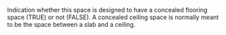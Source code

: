 ﻿Indication whether this space is designed to have a concealed flooring space (TRUE) or not (FALSE). A concealed ceiling space is normally meant to be the space between a slab and a ceiling.